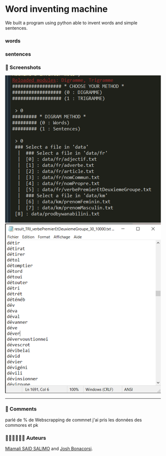 # Word inventing machine

We built a program using python able to invent words and simple sentences.

### words

### sentences

### 📸 Screenshots 
![](screens/1.PNG " ")
![](screens/2.png " ")


---
### 📌 Comments

parlé de %
de Webscrapping de commnet j'ai pris les données des commores et pk


### 👨🏾‍💻👨🏼‍💻 Auteurs
[Mlamali SAID SALIMO](https://www.linkedin.com/in/mlamalisaidsalimo) and [Josh Bonacorsi](https://www.linkedin.com/in/joshuabonacorsi). <br/>
